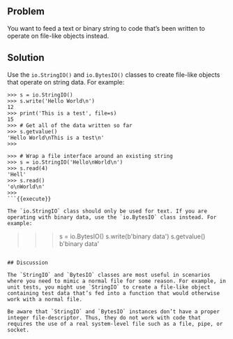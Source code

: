 ## Problem

You want to feed a text or binary string to code that’s been written to operate on file-like objects instead.

## Solution

Use the `io.StringIO()` and `io.BytesIO()` classes to create file-like objects that operate on string data. For example:

```
>>> s = io.StringIO()
>>> s.write('Hello World\n')
12
>>> print('This is a test', file=s)
15
>>> # Get all of the data written so far
>>> s.getvalue()
'Hello World\nThis is a test\n'
>>>

>>> # Wrap a file interface around an existing string
>>> s = io.StringIO('Hello\nWorld\n')
>>> s.read(4)
'Hell'
>>> s.read()
'o\nWorld\n'
>>>
```{{execute}}

The `io.StringIO` class should only be used for text. If you are operating with binary data, use the `io.BytesIO` class instead. For example:

```
>>> s = io.BytesIO()
>>> s.write(b'binary data')
>>> s.getvalue()
b'binary data'
>>>
```{{execute}}

## Discussion

The `StringIO` and `BytesIO` classes are most useful in scenarios where you need to mimic a normal file for some reason. For example, in unit tests, you might use `StringIO` to create a file-like object containing test data that’s fed into a function that would otherwise work with a normal file.

Be aware that `StringIO` and `BytesIO` instances don’t have a proper integer file-descriptor. Thus, they do not work with code that requires the use of a real system-level file such as a file, pipe, or socket.